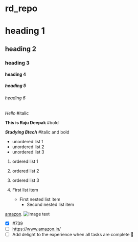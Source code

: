# rd_repo
# heading 1
## heading 2
### heading 3
#### heading 4
##### heading 5
###### heading 6
*Hello* #italic

**This is Raju Deepak** #bold

***Studying Btech*** #italic and bold
- unordered list 1
- unordered list 2
- unordered list 3

1. ordered list 1
3. ordered list 2 
6. ordered list 3

1. First list item
   - First nested list item
     - Second nested list item

[amazon](https://www.amazon.in/).
![Image text](https://static.toiimg.com/photo/msid-82792923/82792923.jpg?1048432)
- [x] #739
- [ ] https://www.amazon.in/
- [ ] Add delight to the experience when all tasks are complete :tada:
